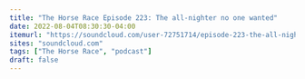 ```yaml
---
title: "The Horse Race Episode 223: The all-nighter no one wanted"
date: 2022-08-04T08:30:30-04:00
itemurl: "https://soundcloud.com/user-72751714/episode-223-the-all-nighter-no-one-wanted"
sites: "soundcloud.com"
tags: ["The Horse Race", "podcast"]
draft: false
---
```


